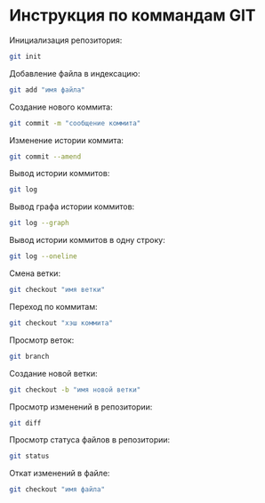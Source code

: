 # Инструкция по коммандам GIT

Инициализация репозитория:
```sh
git init
```

Добавление файла в индексацию:
```sh
git add "имя файла"
```

Создание нового коммита:
```sh
git commit -m "сообщение коммита"
```

Изменение истории коммита:
```sh
git commit --amend
```

Вывод истории коммитов:
```sh
git log
```

Вывод графа истории коммитов:
```sh
git log --graph
```

Вывод истории коммитов в одну строку:
```sh
git log --oneline
```

Смена ветки:
```sh
git checkout "имя ветки"
```

Переход по коммитам:
```sh
git checkout "хэш коммита"
```

Просмотр веток:
```sh
git branch
```

Создание новой ветки:
```sh
git checkout -b "имя новой ветки"
```

Просмотр изменений в репозитории:
```sh
git diff
```

Просмотр статуса файлов в репозитории:
```sh
git status
```

Откат изменений в файле:
```sh
git checkout "имя файла"
```
